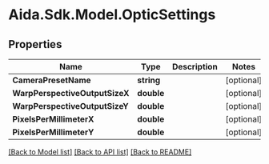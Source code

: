# Aida.Sdk.Model.OpticSettings

## Properties

Name | Type | Description | Notes
------------ | ------------- | ------------- | -------------
**CameraPresetName** | **string** |  | [optional] 
**WarpPerspectiveOutputSizeX** | **double** |  | [optional] 
**WarpPerspectiveOutputSizeY** | **double** |  | [optional] 
**PixelsPerMillimeterX** | **double** |  | [optional] 
**PixelsPerMillimeterY** | **double** |  | [optional] 

[[Back to Model list]](../README.md#documentation-for-models) [[Back to API list]](../README.md#documentation-for-api-endpoints) [[Back to README]](../README.md)

